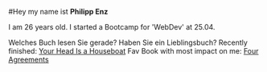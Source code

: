 
#Hey my name ist **Philipp Enz**

I am 26 years old. I started a Bootcamp for 'WebDev' at 25.04. 



Welches Buch lesen Sie gerade? Haben Sie ein Lieblingsbuch?
Recently finished: [Your Head Is a Houseboat](https://www.amazon.de/Your-Head-Houseboat-Chaotic-Clarity/dp/1743797494/ref=sr_1_1?adgrpid=72540021993&gclid=EAIaIQobChMI1P6q3LWx9wIVu2xvBB3ofgA5EAAYASAAEgKqPvD_BwE&hvadid=352617677412&hvdev=c&hvlocphy=9041802&hvnetw=g&hvqmt=e&hvrand=11384679809724488458&hvtargid=kwd-1433393579954&hydadcr=4273_1708697&keywords=head+is+a+houseboat&qid=1650965494&sr=8-1)
Fav Book with most impact on me: [Four Agreements](https://www.miguelruiz.com/the-four-agreements)


